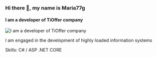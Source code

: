 ### Hi there 👋, my name is  Maria77g
#### I am a developer of TiOffer company
![I am a developer of TiOffer company](https://arturssmirnovs.github.io/github-profile-readme-generator/images/banner.png)

I am engaged in the development of highly loaded information systems

Skills: C# / ASP .NET CORE 

